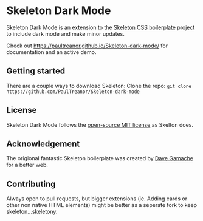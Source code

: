 
# Skeleton Dark Mode

Skeleton Dark Mode is an extension to the [Skeleton CSS boilerplate project](http://getskeleton.com) to include dark mode and make minor updates. 

Check out <https://paultreanor.github.io/Skeleton-dark-mode/> for documentation and an active demo.

## Getting started

There are a couple ways to download Skeleton:
Clone the repo: `git clone https://github.com/PaulTreanor/Skeleton-dark-mode` 

## License

Skeleton Dark Mode follows the [open-source MIT license](https://github.com/dhg/Skeleton/blob/master/LICENSE.md) as Skelton does.

## Acknowledgement

The origional fantastic Skeleton boilerplate was created by [Dave Gamache](https://twitter.com/dhg) for a better web.

## Contributing 

Always open to pull requests, but bigger extensions (ie. Adding cards or other non native HTML elements) might be better as a seperate fork to keep skeleton...skeletony. 
